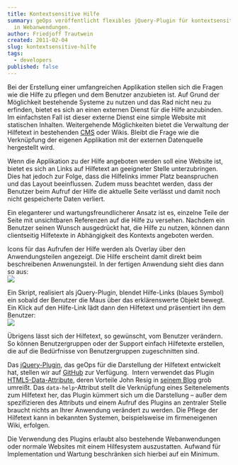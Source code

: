 ```yaml
---
title: Kontextsensitive Hilfe
summary: geOps veröffentlicht flexibles jQuery-Plugin für kontextsensitive Hilfe
  in Webanwendungen.
author: Friedjoff Trautwein
created: 2011-02-04
slug: kontextsensitive-hilfe
tags:
  - developers
published: false
---
```

Bei der Erstellung einer umfangreichen Applikation stellen sich die Fragen wie die Hilfe zu pflegen und dem Benutzer anzubieten ist. Auf Grund der Möglichkeit bestehende Systeme zu nutzen und das Rad nicht neu zu erfinden, bietet es sich an einen externen Dienst für die Hilfe anzubinden. Im einfachsten Fall ist dieser externe Dienst eine simple Website mit statischen Inhalten. Weitergehende Möglichkeiten bietet die Verwaltung der Hilfetext in bestehenden [CMS](http://de.wikipedia.org/wiki/Content-Management-System "Wikipedia-Artikel zu Content-Management-Systemen") oder Wikis. Bleibt die Frage wie die Verknüpfung der eigenen Applikation mit der externen Datenquelle hergestellt wird.

Wenn die Applikation zu der Hilfe angeboten werden soll eine Website ist, bietet es sich an Links auf Hilfetext an geeigneter Stelle unterzubringen. Dies hat jedoch zur Folge, dass die Hilfelinks immer Platz beanspruchen und das Layout beeinflussen. Zudem muss beachtet werden, dass der Benutzer beim Aufruf der Hilfe die aktuelle Seite verlässt und damit noch nicht gespeicherte Daten verliert.

Ein eleganterer und wartungsfreundlicherer Ansatz ist es, einzelne Teile der Seite mit unsichtbaren Referenzen auf die Hilfe zu versehen. Nachdem ein Benutzer seinen Wunsch ausgedrückt hat, die Hilfe zu nutzen, können dann clientseitig Hilfetexte in Abhängigkeit des Kontexts angeboten werden.

Icons für das Aufrufen der Hilfe werden als Overlay über den Anwendungsteilen angezeigt. Die Hilfe erscheint damit direkt beim beschreibenen Anwenungsteil. In der fertigen Anwendung sieht dies dann so aus:  
![](/images/blog/kontextsensitive-hilfe/aufruf.png)

Ein Skript, realisiert als jQuery-Plugin, blendet Hilfe-Links (blaues Symbol) ein sobald der Benutzer die Maus über das erklärenswerte Objekt bewegt. Ein Klick auf den Hilfe-Link lädt dann den Hilfetext und präsentiert ihn dem Benutzer:  
![](/images/blog/kontextsensitive-hilfe/anzeige.png)

Übrigens lässt sich der Hilfetext, so gewünscht, vom Benutzer verändern. So können Benutzergruppen oder der Support einfach Hilfetexte erstellen, die auf die Bedürfnisse von Benutzergruppen zugeschnitten sind.

Das [jQuery-Plugin](https://github.com/geops/jquery-plugins/help "Code-Repository des Hilfesystems"), das geOps für die Darstellung der Hilfetext entwickelt hat, stellen wir auf [GitHub](https://github.com/geops/jquery-plugins/help "Code-Repository des Hilfesystems") zur Verfügung.  Intern verwendet das Plugin [HTML5-Data-Attribute](http://dev.w3.org/html5/spec/elements.html#embedding-custom-non-visible-data-with-the-data-attributes), deren Vorteile John Resig in [seinem Blog](http://ejohn.org/blog/html-5-data-attributes/) grob umreißt. Das `data-help`\-Attribut stellt die Verknüpfung eines Seitenelements zum Hilfetext her, das Plugin kümmert sich um die Darstellung – außer dem spezifizieren des Attributs und einem Aufruf des Plugins an zentraler Stelle braucht nichts an Ihrer Anwendung verändert zu werden. Die Pflege der Hilfetext kann in bekannten Systemen, beispielsweise im firmeneigenen Wiki, erfolgen.

Die Verwendung des Plugins erlaubt also bestehende Webanwendungen oder normale Websites mit einem Hilfesystem auszustatten. Aufwand für Implementation und Wartung beschränken sich hierbei auf ein Minimum.
